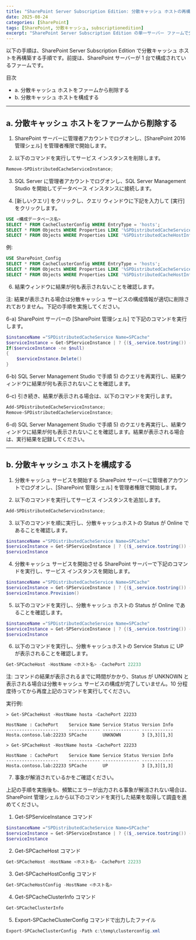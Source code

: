 ```yaml
---
title: "SharePoint Server Subscription Edition: 分散キャッシュ ホストの再構築手順（単一サーバー ファーム）"
date: 2025-08-24
categories: [SharePoint]
tags: [SharePoint, 分散キャッシュ, subscriptionedition]
excerpt: "SharePoint Server Subscription Edition の単一サーバー ファームで分散キャッシュを再構築する手順です。"
---
```


以下の手順は、SharePoint Server Subscription Edition で分散キャッシュ ホストを再構築する手順です。前提は、SharePoint サーバーが 1 台で構成されているファームです。

目次
- a. 分散キャッシュ ホストをファームから削除する
- b. 分散キャッシュ ホストを構成する

---

## a. 分散キャッシュ ホストをファームから削除する

1) SharePoint サーバーに管理者アカウントでログオンし、[SharePoint 2016 管理シェル] を管理者権限で開始します。

2) 以下のコマンドを実行してサービス インスタンスを削除します。

```powershell
Remove-SPDistributedCacheServiceInstance;
```

3) SQL Server に管理者アカウントでログオンし、SQL Server Management Studio を開始してデータベース インスタンスに接続します。

4) [新しいクエリ] をクリックし、クエリ ウィンドウに下記を入力して [実行] をクリックします。

```sql
USE <構成データベース名>
SELECT * FROM CacheClusterConfig WHERE EntryType = 'hosts';
SELECT * FROM Objects WHERE Properties LIKE '%SPDistributedCacheServiceInstance%';
SELECT * FROM Objects WHERE Properties LIKE '%SPDistributedCacheHostInfo%';
```

例:

```sql
USE SharePoint_Config
SELECT * FROM CacheClusterConfig WHERE EntryType = 'hosts';
SELECT * FROM Objects WHERE Properties LIKE '%SPDistributedCacheServiceInstance%';
SELECT * FROM Objects WHERE Properties LIKE '%SPDistributedCacheHostInfo%';
```

6) 結果ウィンドウに結果が何も表示されないことを確認します。

注: 結果が表示される場合は分散キャッシュ サービスの構成情報が適切に削除されておりません。下記の手順を実施してください。

6-a) SharePoint サーバーの [SharePoint 管理シェル] で下記のコマンドを実行します。

```powershell
$instanceName ="SPDistributedCacheService Name=SPCache"
$serviceInstance = Get-SPServiceInstance | ? {($_.service.tostring()) -eq $instanceName -and ($_.server.name) -eq $env:computername}
If($serviceInstance -ne $null)
{
    $serviceInstance.Delete()
}
```

6-b) SQL Server Management Studio で手順 5) のクエリを再実行し、結果ウィンドウに結果が何も表示されないことを確認します。

6-c) 引き続き、結果が表示される場合は、以下のコマンドを実行します。

```powershell
Add-SPDistributedCacheServiceInstance;
Remove-SPDistributedCacheServiceInstance;
```

6-d) SQL Server Management Studio で手順 5) のクエリを再実行し、結果ウィンドウに結果が何も表示されないことを確認します。結果が表示される場合は、実行結果を記録してください。

---

## b. 分散キャッシュ ホストを構成する

1) 分散キャッシュ サービスを開始する SharePoint サーバーに管理者アカウントでログオンし、[SharePoint 管理シェル] を管理者権限で開始します。

2) 以下のコマンドを実行してサービス インスタンスを追加します。

```powershell
Add-SPDistributedCacheServiceInstance;
```

3) 以下のコマンドを順に実行し、分散キャッシュホストの Status が Online であることを確認します。

```powershell
$instanceName ="SPDistributedCacheService Name=SPCache"
$serviceInstance = Get-SPServiceInstance | ? {($_.service.tostring()) -eq $instanceName -and ($_.server.name) -eq $env:computername}
$serviceInstance
```

4) 分散キャッシュ サービスを開始させる SharePoint サーバーで下記のコマンドを実行し、サービス インスタンスを開始します。

```powershell
$instanceName ="SPDistributedCacheService Name=SPCache"
$serviceInstance = Get-SPServiceInstance | ? {($_.service.tostring()) -eq $instanceName -and ($_.server.name) -eq $env:computername}
$serviceInstance.Provision()
```

5) 以下のコマンドを実行し、分散キャッシュ ホストの Status が Online であることを確認します。

```powershell
$instanceName ="SPDistributedCacheService Name=SPCache"
$serviceInstance = Get-SPServiceInstance | ? {($_.service.tostring()) -eq $instanceName}
$serviceInstance
```

6) 以下のコマンドを実行し、分散キャッシュホストの Service Status に UP が表示されることを確認します。

```powershell
Get-SPCacheHost -HostName <ホスト名> -CachePort 22233
```

注: コマンドの結果が表示されるまでに時間がかかり、Status が UNKNOWN と表示される場合は分散キャッシュ サービスの構成が完了していません。10 分程度待ってから再度上記のコマンドを実行してください。

実行例:

```
> Get-SPCacheHost -HostName hosta -CachePort 22233

HostName : CachePort    Service Name Service Status Version Info
--------------------    ------------ -------------- ------------
Hosta.contoso.lab:22233 SPCache      UNKNOWN        3 [3,3][1,3]

> Get-SPCacheHost -HostName hosta -CachePort 22233

HostName : CachePort    Service Name Service Status Version Info
--------------------    ------------ -------------- ------------
Hosta.contoso.lab:22233 SPCache      UP             3 [3,3][1,3]
```

7) 事象が解消されているかをご確認ください。

上記の手順を実施後も、頻繁にエラーが出力される事象が解消されない場合は、SharePoint 管理シェルから以下のコマンドを実行した結果を取得して調査を進めてください。

1. Get-SPServiceInstance コマンド

```powershell
$instanceName ="SPDistributedCacheService Name=SPCache"
$serviceInstance = Get-SPServiceInstance | ? {($_.service.tostring()) -eq $instanceName -and ($_.server.name) -eq $env:computername}
$serviceInstance
```

2. Get-SPCacheHost コマンド

```powershell
Get-SPCacheHost -HostName <ホスト名> -CachePort 22233
```

3. Get-SPCacheHostConfig コマンド

```powershell
Get-SPCacheHostConfig -HostName <ホスト名>
```

4. Get-SPCacheClusterInfo コマンド

```powershell
Get-SPCacheClusterInfo
```

5. Export-SPCacheClusterConfig コマンドで出力したファイル

```powershell
Export-SPCacheClusterConfig -Path c:\temp\clusterconfig.xml
```
